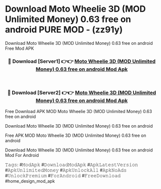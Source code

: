 # Download Moto Wheelie 3D (MOD Unlimited Money) 0.63 free on android PURE MOD - (zz91y)
Download Moto Wheelie 3D (MOD Unlimited Money) 0.63 free on android Free Mod APK

<div align="center">
<h3>🔴 Download [Server1] 👉👉 <a href="https://apk-comot.site?title=Moto_Wheelie_3D_(MOD_Unlimited_Money)_0.63_free_on_android">Moto Wheelie 3D (MOD Unlimited Money) 0.63 free on android Mod Apk</a></h3><br>

<h3>🔴 Download [Server2] 👉👉 <a href="https://apk-comot.site?title=Moto_Wheelie_3D_(MOD_Unlimited_Money)_0.63_free_on_android">Moto Wheelie 3D (MOD Unlimited Money) 0.63 free on android Mod Apk</a></h3>
</div>


Free Download APK MOD Moto Wheelie 3D (MOD Unlimited Money) 0.63 free on android

Download Moto Wheelie 3D (MOD Unlimited Money) 0.63 free on android 

Free APK MOD Moto Wheelie 3D (MOD Unlimited Money) 0.63 free on android 

Download Moto Wheelie 3D (MOD Unlimited Money) 0.63 free on android Mod For Android

𝚃𝚊𝚐𝚜: #𝙼𝚘𝚍𝙰𝚙𝚔 #𝙳𝚘𝚠𝚗𝚕𝚘𝚊𝚍𝙼𝚘𝚍𝙰𝚙𝚔 #𝙰𝚙𝚔𝙻𝚊𝚝𝚎𝚜𝚝𝚅𝚎𝚛𝚜𝚒𝚘𝚗 #𝙰𝚙𝚔𝚄𝚗𝚕𝚒𝚖𝚒𝚝𝚎𝚍𝙼𝚘𝚗𝚎𝚢 #𝙰𝚙𝚔𝚄𝚗𝚕𝚘𝚌𝚔𝙰𝚕𝚕 #𝙰𝚙𝚔𝙽𝚘𝙰𝚍𝚜 #𝚄𝚗𝚕𝚘𝚌𝚔𝙿𝚛𝚎𝚖𝚒𝚞𝚖 #𝙵𝚘𝚛𝙰𝚗𝚍𝚛𝚘𝚒𝚍 #𝙵𝚛𝚎𝚎𝙳𝚘𝚠𝚗𝚕𝚘𝚊𝚍 #home_design_mod_apk
